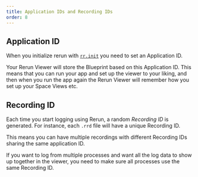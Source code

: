 ```yaml
---
title: Application IDs and Recording IDs
order: 8
---
```


## Application ID
When you initialize rerun with [`rr.init`](https://ref.rerun.io/docs/python/stable/common/initialization_functions/#rerun.init) you need to set an Application ID.

Your Rerun Viewer will store the Blueprint based on this Application ID.
This means that you can run your app and set up the viewer to your liking,
and then when you run the app again the Rerun Viewer will remember how you set up your Space Views etc.

## Recording ID
Each time you start logging using Rerun, a random _Recording ID_ is generated.
For instance, each `.rrd` file will have a unique Recording ID.

This means you can have multiple recordings with different Recording IDs sharing the same application ID.

If you want to log from multiple processes and want all the log data to show up
together in the viewer, you need to make sure all processes use the same Recording ID.
